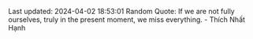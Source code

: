 Last updated: 2024-04-02 18:53:01
Random Quote: If we are not fully ourselves, truly in the present moment, we miss everything. - Thích Nhất Hạnh